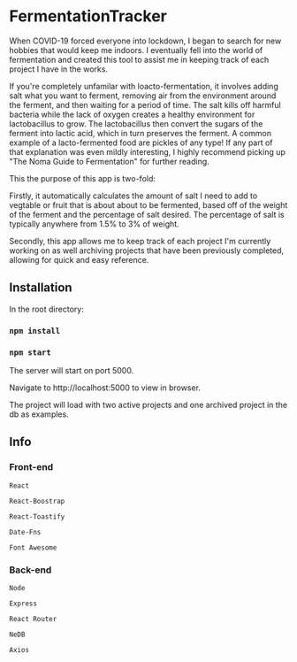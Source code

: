 # FermentationTracker

When COVID-19 forced everyone into lockdown, I began to search for new hobbies that would keep me indoors. I eventually fell into the world of fermentation and created this tool to assist me in keeping track of each project I have in the works.

If you're completely unfamilar with loacto-fermentation, it involves adding salt what you want to ferment, removing air from the environment around the ferment, and then waiting for a period of time. The salt kills off harmful bacteria while the lack of oxygen creates a healthy environment for lactobacillus to grow. The lactobacillus then convert the sugars of the ferment into lactic acid, which in turn preserves the ferment. A common example of a lacto-fermented food are pickles of any type! If any part of that explanation was even mildly interesting, I highly recommend picking up "The Noma Guide to Fermentation" for further reading.
 
This the purpose of this app is two-fold:

Firstly, it automatically calculates the amount of salt I need to add to vegtable or fruit that is about about to be fermented, based off of the weight of the ferment and the percentage of salt desired. The percentage of salt is typically anywhere from 1.5% to 3% of weight. 

Secondly, this app allows me to keep track of each project I'm currently working on as well archiving projects that have been previously completed, allowing for quick and easy reference. 

## Installation

In the root directory:

### `npm install`

### `npm start`

The server will start on port 5000.

Navigate to http://localhost:5000 to view in browser.

The project will load with two active projects and one archived project in the db as examples. 

## Info

### Front-end

  	React
	
  	React-Boostrap
	
  	React-Toastify
	
  	Date-Fns
	
	Font Awesome
  
### Back-end
  	Node
	
  	Express
	
  	React Router
	
  	NeDB
	
  	Axios

